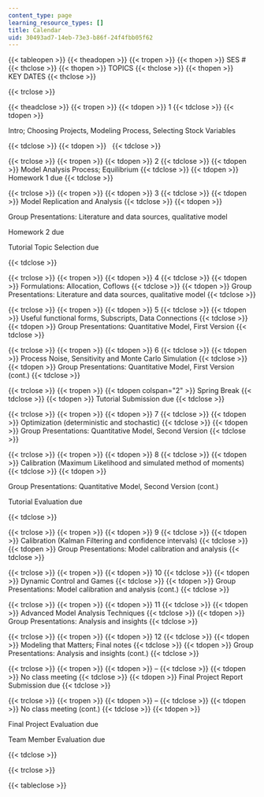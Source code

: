```yaml
---
content_type: page
learning_resource_types: []
title: Calendar
uid: 30493ad7-14eb-73e3-b86f-24f4fbb05f62
---
```


{{< tableopen >}}
{{< theadopen >}}
{{< tropen >}}
{{< thopen >}}
SES #
{{< thclose >}}
{{< thopen >}}
TOPICS
{{< thclose >}}
{{< thopen >}}
KEY DATES
{{< thclose >}}

{{< trclose >}}

{{< theadclose >}}
{{< tropen >}}
{{< tdopen >}}
1
{{< tdclose >}}
{{< tdopen >}}


Intro; Choosing Projects, Modeling Process, Selecting Stock Variables


{{< tdclose >}}
{{< tdopen >}}
 
{{< tdclose >}}

{{< trclose >}}
{{< tropen >}}
{{< tdopen >}}
2
{{< tdclose >}}
{{< tdopen >}}
Model Analysis Process; Equilibrium
{{< tdclose >}}
{{< tdopen >}}
Homework 1 due
{{< tdclose >}}

{{< trclose >}}
{{< tropen >}}
{{< tdopen >}}
3
{{< tdclose >}}
{{< tdopen >}}
Model Replication and Analysis
{{< tdclose >}}
{{< tdopen >}}


Group Presentations: Literature and data sources, qualitative model

Homework 2 due

Tutorial Topic Selection due


{{< tdclose >}}

{{< trclose >}}
{{< tropen >}}
{{< tdopen >}}
4
{{< tdclose >}}
{{< tdopen >}}
Formulations: Allocation, Coflows
{{< tdclose >}}
{{< tdopen >}}
Group Presentations: Literature and data sources, qualitative model
{{< tdclose >}}

{{< trclose >}}
{{< tropen >}}
{{< tdopen >}}
5
{{< tdclose >}}
{{< tdopen >}}
Useful functional forms, Subscripts, Data Connections
{{< tdclose >}}
{{< tdopen >}}
Group Presentations: Quantitative Model, First Version
{{< tdclose >}}

{{< trclose >}}
{{< tropen >}}
{{< tdopen >}}
6
{{< tdclose >}}
{{< tdopen >}}
Process Noise, Sensitivity and Monte Carlo Simulation
{{< tdclose >}}
{{< tdopen >}}
Group Presentations: Quantitative Model, First Version (cont.)
{{< tdclose >}}

{{< trclose >}}
{{< tropen >}}
{{< tdopen colspan="2" >}}
Spring Break
{{< tdclose >}}
{{< tdopen >}}
Tutorial Submission due
{{< tdclose >}}

{{< trclose >}}
{{< tropen >}}
{{< tdopen >}}
7
{{< tdclose >}}
{{< tdopen >}}
Optimization (deterministic and stochastic)
{{< tdclose >}}
{{< tdopen >}}
Group Presentations: Quantitative Model, Second Version
{{< tdclose >}}

{{< trclose >}}
{{< tropen >}}
{{< tdopen >}}
8
{{< tdclose >}}
{{< tdopen >}}
Calibration (Maximum Likelihood and simulated method of moments)
{{< tdclose >}}
{{< tdopen >}}


Group Presentations: Quantitative Model, Second Version (cont.)

Tutorial Evaluation due


{{< tdclose >}}

{{< trclose >}}
{{< tropen >}}
{{< tdopen >}}
9
{{< tdclose >}}
{{< tdopen >}}
Calibration (Kalman Filtering and confidence intervals)
{{< tdclose >}}
{{< tdopen >}}
Group Presentations: Model calibration and analysis
{{< tdclose >}}

{{< trclose >}}
{{< tropen >}}
{{< tdopen >}}
10
{{< tdclose >}}
{{< tdopen >}}
Dynamic Control and Games
{{< tdclose >}}
{{< tdopen >}}
Group Presentations: Model calibration and analysis (cont.)
{{< tdclose >}}

{{< trclose >}}
{{< tropen >}}
{{< tdopen >}}
11
{{< tdclose >}}
{{< tdopen >}}
Advanced Model Analysis Techniques
{{< tdclose >}}
{{< tdopen >}}
Group Presentations: Analysis and insights
{{< tdclose >}}

{{< trclose >}}
{{< tropen >}}
{{< tdopen >}}
12
{{< tdclose >}}
{{< tdopen >}}
Modeling that Matters; Final notes
{{< tdclose >}}
{{< tdopen >}}
Group Presentations: Analysis and insights (cont.)
{{< tdclose >}}

{{< trclose >}}
{{< tropen >}}
{{< tdopen >}}
–
{{< tdclose >}}
{{< tdopen >}}
No class meeting
{{< tdclose >}}
{{< tdopen >}}
Final Project Report Submission due
{{< tdclose >}}

{{< trclose >}}
{{< tropen >}}
{{< tdopen >}}
–
{{< tdclose >}}
{{< tdopen >}}
No class meeting (cont.)
{{< tdclose >}}
{{< tdopen >}}


Final Project Evaluation due

Team Member Evaluation due


{{< tdclose >}}

{{< trclose >}}

{{< tableclose >}}